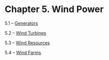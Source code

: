 <h1 class="chapter-title">Chapter 5. Wind Power</h1>
<div class="quad-grid">
    <div></div>
    <div>
        <p class="main-text small-text">5.1 – <a href="#/section-5.1">Generators</a></p>
        <p class="main-text small-text">5.2 – <a href="#/section-5.2">Wind Turbines</a></p>
    </div>
    <div>
        <p class="main-text small-text">5.3 – <a href="#/section-5.3">Wind Resources</a></p>
        <p class="main-text small-text">5.4 – <a href="#/section-5.4">Wind Farms</a></p>
    </div>
    <div></div>
</div>
